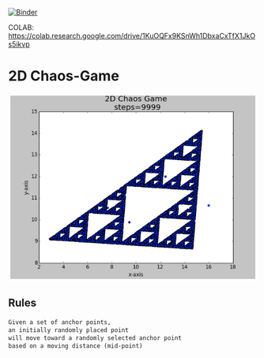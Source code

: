 [![Binder](https://mybinder.org/badge_logo.svg)](https://mybinder.org/v2/gh/CROOOME/Chaos-Game/master)

COLAB: https://colab.research.google.com/drive/1KuOQFx9KSnWh1DbxaCxTfX1JkOs5ikvp

# 2D Chaos-Game

![seed=100, steps=9999](seed_100_steps_9999.png)


## Rules
    Given a set of anchor points, 
    an initially randomly placed point
    will move toward a randomly selected anchor point
    based on a moving distance (mid-point) 
